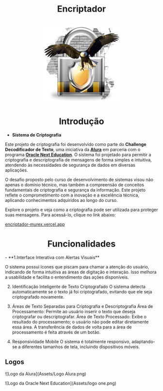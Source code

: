 <div align="center">
  <h1 align="center">
    Encriptador
    <br />
    <br />
    <a href="Cadeado">
      <img src="Assets/criptografia_aguia.png" alt="Imagem de Cadeado Fechado">
    </a>
  </h1>
</div>
  <h1 align="center"> Introdução </h1>

- **Sistema de Criptografia**

Este projeto de criptografia foi desenvolvido como parte do **Challenge Decodificador de Texto**, uma iniciativa da [**Alura**](https://www.alura.com.br/) em parceria com o programa [**Oracle Next Education**](https://www.oracle.com/br/education/oracle-next-education/). O sistema foi projetado para permitir a criptografia e descriptografia de mensagens de forma simples e intuitiva, atendendo às necessidades de segurança de dados em diversas aplicações.

O desafio proposto pelo curso de desenvolvimento de sistemas visou não apenas o domínio técnico, mas também a compreensão de conceitos fundamentais de criptografia e segurança da informação. Este projeto reflete o comprometimento com a inovação e a excelência técnica, aplicando conhecimentos adquiridos ao longo do curso.

Explore o projeto e veja como a criptografia pode ser utilizada para proteger suas mensagens. Para acessá-lo, clique no link abaixo:

[encriptador-murex.vercel.app](https://encriptador-murex.vercel.app)

<h1 align="center">Funcionalidades</h1>
- **1.Interface Interativa com Alertas Visuais**

O sistema possui ícones que piscam para chamar a atenção do usuário, indicando de forma intuitiva as áreas de digitação e interação. Isso melhora a usabilidade e facilita o entendimento das ações disponíveis.

2. Identificação Inteligente de Texto Criptografado
O sistema detecta automaticamente se o texto já foi criptografado, evitando que ele seja criptografado novamente.

3. Áreas de Texto Separadas para Criptografia e Descriptografia
Área de Processamento: Permite ao usuário inserir o texto que deseja criptografar ou descriptografar.
Área de Texto Processado: Exibe o resultado do processamento; o usuário não pode editar diretamente essa área. A transferência de dados de volta para a área de processamento é feita através de um botão.

4. Responsividade Mobile
O sistema é totalmente responsivo, adaptando-se a diferentes tamanhos de tela, incluindo dispositivos móveis.


## Logos

![Logo da Alura](Assets/Logo Alura.png)

![Logo da Oracle Next Education](Assets/logo one.png)

